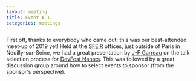 ```yaml
---
layout: meeting
title: Event № 11
categories: meetings
---
```


First off, thanks to everybody who came out: this was our best-attended meet-up of 2019 yet! Held at the [SFEIR](https://www.sfeir.com/) offices, just outside of Paris in Neuilly-sur-Seine, we had a great presentation by [J-F Garreau](https://twitter.com/jefbinomed) on the talk selection process for [DevFest Nantes](https://devfest.gdgnantes.com/). This was followed by a great discussion group around how to select events to sponsor (from the sponsor's perspective).
